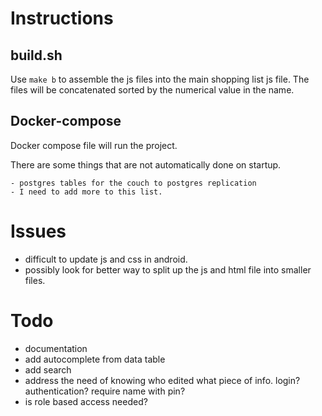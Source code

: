 # Instructions

## build.sh

Use `make b` to assemble the js files into the main shopping list js file. The files will be concatenated sorted by the numerical value in the name.


## Docker-compose

Docker compose file will run the project. 

There are some things that are not automatically done on startup.

    - postgres tables for the couch to postgres replication
    - I need to add more to this list.

    
# Issues

 - difficult to update js and css in android.
 - possibly look for better way to split up the js and html file into smaller files.

# Todo

 - documentation
 - add autocomplete from data table
 - add search
 - address the need of knowing who edited what piece of info. login? authentication? require name with pin?
 - is role based access needed?

